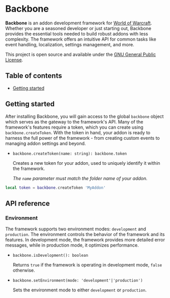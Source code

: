 # Backbone

**Backbone** is an addon development framework for [World of Warcraft](https://worldofwarcraft.blizzard.com). Whether you are a seasoned developer or just starting out, Backbone provides the essential tools needed to build robust addons with less complexity. The framework offers an intuitive API for common tasks like event handling, localization, settings management, and more.

This project is open source and available under the [GNU General Public License](https://www.gnu.org/licenses/).

## Table of contents

- [Getting started](#getting-started)

## Getting started

After installing Backbone, you will gain access to the global `backbone` object which serves as the gateway to the framework's API. Many of the framework's features require a token, which you can create using `backbone.createToken`. With the token in hand, your addon is ready to harness the full power of the framework - from creating custom events to managing addon settings and beyond.

- `backbone.createToken(name: string): backbone.token`

  Creates a new token for your addon, used to uniquely identify it within the framework.
  
  *The `name` parameter must match the folder name of your addon.*

```lua
local token = backbone.createToken 'MyAddon'
```

## API reference

### Environment

The framework supports two environment modes: `development` and `production`. The environment controls the behavior of the framework and its features. In development mode, the framework provides more detailed error messages, while in production mode, it optimizes performance.

- `backbone.isDevelopment(): boolean`

  Returns `true` if the framework is operating in development mode, `false` otherwise.

- `backbone.setEnvironment(mode: 'development'|'production')`

  Sets the environment mode to either `development` or `production`.
